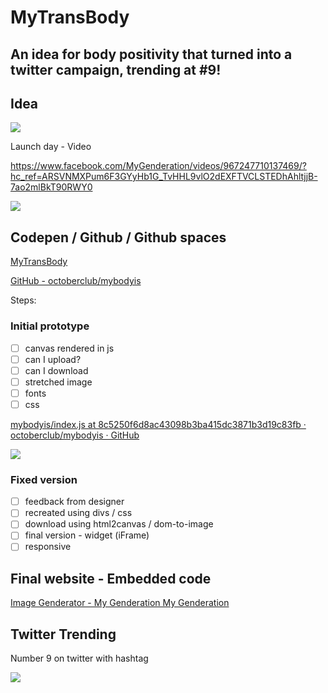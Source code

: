 # MyTransBody

## An idea for body positivity	 that turned into a twitter campaign, trending at #9! 

## Idea
![](MyTransBody/Screen%20Shot%202018-10-09%20at%205.37.00%20PM.png)

Launch day - Video

https://www.facebook.com/MyGenderation/videos/967247710137469/?hc_ref=ARSVNMXPum6F3GYyHb1G_TvHHL9vlO2dEXFTVCLSTEDhAhltjjB-7ao2mlBkT90RWY0


![](MyTransBody/Screen%20Shot%202018-10-09%20at%205.41.07%20PM.png)


## Codepen / Github / Github spaces
[MyTransBody](https://codepen.io/octoberclub/pen/ZqWvzP)

[GitHub - octoberclub/mybodyis](https://github.com/octoberclub/mybodyis)
 
Steps:

### Initial prototype 

- [ ] canvas rendered  in js
- [ ] can I upload?
- [ ] can I download
- [ ] stretched image
- [ ] fonts
- [ ] css

[mybodyis/index.js at 8c5250f6d8ac43098b3ba415dc3871b3d19c83fb · octoberclub/mybodyis · GitHub](https://github.com/octoberclub/mybodyis/blob/8c5250f6d8ac43098b3ba415dc3871b3d19c83fb/index.js)

![](MyTransBody/20952635_170096436891505_166933473146175488_n.gif)


### Fixed version
- [ ] feedback from designer
- [ ] recreated using divs / css
- [ ] download using html2canvas / dom-to-image
- [ ] final version - widget (iFrame) 
- [ ] responsive

## Final website - Embedded code
[Image Genderator - My Genderation My Genderation](http://mygenderation.com/image-genderator/)

##  Twitter Trending
Number 9 on twitter with hashtag 

![](MyTransBody/Screenshot_20181003-195222.png)


